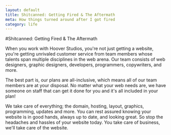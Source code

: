 ```yaml
---
layout: default
title: Shitcanned: Getting Fired & The Aftermath
meta: How things turned around after I got fired
category: life
---
```


#Shitcanned: Getting Fired & The Aftermath

When you work with Hoover Studios, you're not just getting a website, you're getting unrivaled customer service from team members whose talents span multiple disciplines in the web arena. Our team consists of web designers, graphic designers, developers, programmers, copywriters, and more.

The best part is, our plans are all-inclusive, which means all of our team members are at your disposal. No matter what your web needs are, we have someone on staff that can get it done for you and it's all included in your plan!

We take care of everything; the domain, hosting, layout, graphics, programming, updates and more. You can rest assured knowing your website is in good hands, always up to date, and looking great. So stop the headaches and hassles of your website today. You take care of business, we'll take care of the website.